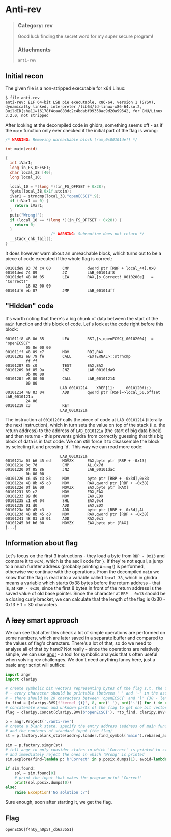 # Anti-rev
> ### Category:  rev
>
> Good luck finding the secret word for my super secure program!
>
> ### Attachments
>
> `anti-rev`
## Initial recon
The given file is a non-stripped executable for x64 Linux:
```
$ file anti-rev 
anti-rev: ELF 64-bit LSB pie executable, x86-64, version 1 (SYSV), dynamically linked, interpreter /lib64/ld-linux-x86-64.so.2, BuildID[sha1]=16178f4caa883dc2c4bdabf99358ac9d20a99642, for GNU/Linux 3.2.0, not stripped
```

After looking at the decompiled code in ghidra, something seems off - as if the `main` function only ever checked if the initial part of the flag is wrong:
```c
/* WARNING: Removing unreachable block (ram,0x00101def) */

int main(void)

{
  int iVar1;
  long in_FS_OFFSET;
  char local_38 [40];
  long local_10;
  
  local_10 = *(long *)(in_FS_OFFSET + 0x28);
  fgets(local_38,0x1f,stdin);
  iVar1 = strncmp(local_38,"openECSC{",9);
  if (iVar1 == 0) {
    return iVar1;
  }
  puts("Wrong!");
  if (local_10 == *(long *)(in_FS_OFFSET + 0x28)) {
    return 0;
  }
                    /* WARNING: Subroutine does not return */
  __stack_chk_fail();
}
```
It does however warn about an unreachable block, which turns out to be a piece of code executed if the whole flag is correct:
``` 
00101de9 83 7d c4 00     CMP        dword ptr [RBP + local_44],0x0
00101ded 74 09           JZ         LAB_00101df8
00101def 48 8d 05        LEA        RAX,[s_Correct!_0010200e]   = "Correct!"
         18 02 00 00
00101df6 eb 07           JMP        LAB_00101dff
```
## "Hidden" code
It's worth noting that there's a big chunk of data between the start of the `main` function and this block of code. Let's look at the code right before this block:
```
001011f8 48 8d 35        LEA        RSI,[s_openECSC{_00102004]  = "openECSC{"
         05 0e 00 00
001011ff 48 89 c7        MOV        RDI,RAX
00101202 e8 79 fe        CALL       <EXTERNAL>::strncmp
         ff ff
00101207 85 c0           TEST       EAX,EAX
00101209 0f 85 9a        JNZ        LAB_00101da9
         0b 00 00
0010120f e8 00 00        CALL       LAB_00101214
         00 00
                        LAB_00101214    XREF[1]:     0010120f(j)  
00101214 48 83 04        ADD        qword ptr [RSP]=>local_50,offset LAB_0010121a
         24 06
00101219 c3              RET
                        LAB_0010121a
```
The instruction at `0010120f` calls the piece of code at `LAB_00101214` (literally the next instruction), which in turn sets the value on top of the stack (i.e. the return address) to the address of `LAB_0010121a` (the start of big data block) and then returns - this prevents ghidra from correctly guessing that this big block of data is in fact code. We can still force it to disassemble the block by selecting it and pressing 'd'. This way we can read more code:
```
                        LAB_0010121a
0010121a 0f b6 45 ed     MOVZX      EAX,byte ptr [RBP + -0x13]
0010121e 3c 7d           CMP        AL,0x7d
00101220 0f 85 86        JNZ        LAB_00101dac
         0b 00 00
00101226 c6 45 c3 83     MOV        byte ptr [RBP + -0x3d],0x83
0010122a 48 8b 45 c8     MOV        RAX,qword ptr [RBP + -0x38]
0010122e 0f b6 00        MOVZX      EAX,byte ptr [RAX]
00101231 89 c2           MOV        EDX,EAX
00101233 89 d0           MOV        EAX,EDX
00101235 c1 e0 04        SHL        EAX,0x4
00101238 01 d0           ADD        EAX,EDX
0010123a 00 45 c3        ADD        byte ptr [RBP + -0x3d],AL
0010123d 48 8b 45 c8     MOV        RAX,qword ptr [RBP + -0x38]
00101241 48 83 c0 01     ADD        RAX,0x1
00101245 0f b6 00        MOVZX      EAX,byte ptr [RAX]
[...]
```
## Information about flag
Let's focus on the first 3 instructions - they load a byte from `RBP - 0x13` and compare it to `0x7d`, which is the ascii code for `}`. If they're not equal, a jump to a much furhter address (probably printing `Wrong!`) is performed, otherwise we continue with the operations. From the decompiled `main` we know that the flag is read into a variable called `local_38`, which in ghidra means a variable which starts 0x38 bytes before the return address - that is, at `RBP - 0x30`, since the first 8 bytes in front of the return address is the saved value of old base pointer. Since the character at `RBP - 0x13` should be a closing curly bracket, we can calculate that the length of the flag is 0x30 - 0x13 + 1 = 30 characters.
## A ~~lazy~~ smart approach
We can see that after this check a lot of simple operations are performed on some numbers, which are later saved in a separate buffer and compared to the values of flag's characters. There's a lot of that, so do we need to analyse all of that by hand? Not really - since the operations are relatively simple, we can use [angr](https://angr.io/) - a tool for symbolic analysis that's often useful when solving rev challenges. We don't need anything fancy here, just a basic angr script will suffice:
```py
import angr
import claripy

# create symbolic bit vectors representing bytes of the flag s.t. the following constraints hold:
# - every character should be printable (between ' ' and '~' in the ascii table)
# - there should be 20 characters between 'openECSC{' and '}' (30 - len('openECSC{') - len('}'))
to_find = [claripy.BVS(f'kernel_{i}', 8, ord(' '), ord('~')) for i in range(20)]
# concatenate known and unknown parts of the flag to get one bit vector
flag = claripy.Concat(claripy.BVV(b'openECSC{'), *to_find, claripy.BVV(b'}'))

p = angr.Project('./anti-rev')
# create a blank state, specify the entry address (address of main function)
# and the contents of standard input (the flag)
st = p.factory.blank_state(addr=p.loader.find_symbol('main').rebased_addr, stdin=flag)

sim = p.factory.simgr(st)
# tell angr to only consider states in which 'Correct' is printed to stdout
# and immediately reject the ones in which 'Wrong' is printed
sim.explore(find=lambda p: b'Correct' in p.posix.dumps(1), avoid=lambda p: b'Wrong' in p.posix.dumps(1))

if sim.found:
    sol = sim.found[0]
    # print the input that makes the program print 'Correct'
    print(sol.posix.dumps(0))
else:
    raise Exception('No solution :/')
```
Sure enough, soon after starting it, we get the flag.
## Flag
`openECSC{f4nCy_n0p5!_cb6a3551}`
